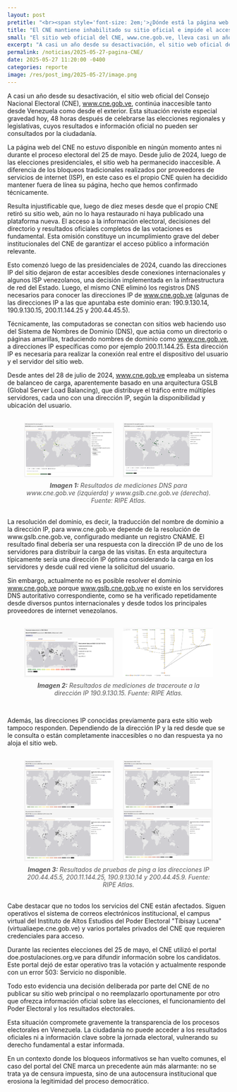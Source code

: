 ```yaml
---
layout: post
pretitle: "<br><span style='font-size: 2em;'>¿Dónde está la página web del CNE?</span>"
title: "El CNE mantiene inhabilitado su sitio oficial e impide el acceso a resultados electorales"
small: "El sitio web oficial del CNE, www.cne.gob.ve, lleva casi un año inaccesible, incluso 48 horas después de las elecciones, impidiendo el acceso a resultados e información oficial. A diferencia de los bloqueos externos, el propio CNE lo desactivó al eliminar sus registros DNS. Aunque servicios como el correo siguen operativos, esta omisión deliberada compromete la transparencia electoral y el derecho ciudadano a la información."
excerpt: "A casi un año desde su desactivación, el sitio web oficial del Consejo Nacional Electoral (CNE), www.cne.gob.ve, continúa inaccesible tanto desde Venezuela como desde el exterior. Esta situación reviste especial gravedad hoy, 48 horas después de celebrarse las elecciones regionales y legislativas, cuyos resultados e información oficial no pueden ser consultados por la ciudadanía."
permalink: /noticias/2025-05-27-pagina-CNE/
date: 2025-05-27 11:20:00 -0400
categories: reporte
image: /res/post_img/2025-05-27/image.png
---
```

A casi un año desde su desactivación, el sitio web oficial del Consejo Nacional Electoral (CNE), www.cne.gob.ve, continúa inaccesible tanto desde Venezuela como desde el exterior. Esta situación reviste especial gravedad hoy, 48 horas después de celebrarse las elecciones regionales y legislativas, cuyos resultados e información oficial no pueden ser consultados por la ciudadanía.

La página web del CNE no estuvo disponible en ningún momento antes ni durante el proceso electoral del 25 de mayo. Desde julio de 2024, luego de las elecciones presidenciales, el sitio web ha permanecido inaccesible. A diferencia de los bloqueos tradicionales realizados por proveedores de servicios de internet (ISP), en este caso es el propio CNE quien ha decidido mantener fuera de línea su página, hecho que hemos confirmado técnicamente.

Resulta injustificable que, luego de diez meses desde que el propio CNE retiró su sitio web, aún no lo haya restaurado ni haya publicado una plataforma nueva. El acceso a la información electoral, decisiones del directorio y resultados oficiales completos de las votaciones es fundamental. Esta omisión constituye un incumplimiento grave del deber institucionales del CNE de garantizar el acceso público a información relevante.

Esto comenzó luego de las presidenciales de 2024, cuando las direcciones IP del sitio dejaron de estar accesibles desde conexiones internacionales y algunos ISP venezolanos, una decisión implementada en la infraestructura de red del Estado. Luego, el mismo CNE eliminó los registros DNS necesarios para conocer las direcciones IP de www.cne.gob.ve (algunas de las direcciones IP a las que apuntaba este dominio eran: 190.9.130.14, 190.9.130.15, 200.11.144.25 y 200.44.45.5).

Técnicamente,  las computadoras se conectan con sitios web haciendo uso del Sistema de Nombres de Dominio (DNS), que actúa como un directorio o páginas amarillas, traduciendo nombres de dominio como www.cne.gob.ve, a direcciones IP específicas como por ejemplo 200.11.144.25. Esta dirección IP es necesaria para realizar la conexión real entre el dispositivo del usuario y el servidor del sitio web.

Desde antes del 28 de julio de 2024, www.cne.gob.ve empleaba un sistema de balanceo de carga, aparentemente basado en una arquitectura GSLB (Global Server Load Balancing), que distribuye el tráfico entre múltiples servidores, cada uno con una dirección IP, según la disponibilidad y ubicación del usuario. 
<figure>
  <br>
  <div style="display: flex; justify-content: center; gap: 20px;">
    <img src="/res/post_img/2025-05-27/2025-05-27-cne.png" alt="Resultados de mediciones DNS al dominio www.cne.gob.ve. Fuente: RIPE Atlas" style="width: 48%;">
    <img src="/res/post_img/2025-05-27/2025-05-27-gslb.png" alt="Resultados de mediciones DNS al dominio www.gslb.cne.gob.ve. Fuente: RIPE Atlas" style="width: 48%;">
  </div>
  <figcaption style="text-align: center; margin-top: 10px; font-style: italic; color: #555;">
    <strong>Imagen 1:</strong> Resultados de mediciones DNS para www.cne.gob.ve (izquierda) y www.gslb.cne.gob.ve (derecha). Fuente: RIPE Atlas.
  </figcaption>
</figure>
<br>
La resolución del dominio, es decir, la traducción del nombre de dominio a la dirección IP, para www.cne.gob.ve depende de la resolución de www.gslb.cne.gob.ve, configurado mediante un registro CNAME. El resultado final debería ser una respuesta con la dirección IP de uno de los servidores para distribuir la carga de las visitas. En esta arquitectura típicamente sería una dirección IP óptima considerando la carga en los servidores y desde cuál red viene la solicitud del usuario.

Sin embargo, actualmente no es posible resolver el dominio www.cne.gob.ve porque www.gslb.cne.gob.ve no existe en los servidores DNS autoritativo correspondiente, como se ha verificado repetidamente desde diversos puntos internacionales y desde todos los principales proveedores de internet venezolanos. 

<figure>
  <br>
  <div style="display: flex; justify-content: center; gap: 20px;">
    <img src="/res/post_img/2025-05-27/2025-05-27-traceroute.png" alt="Resultados de mediciones de traceroute a la dirección IP 190.9.130.15. Fuente: RIPE Atlas" style="width: 48%;">
    <img src="/res/post_img/2025-05-27/2025-05-27-image2.png" alt="Resultados de mediciones de traceroute a la dirección IP 190.9.130.15. Fuente: RIPE Atlas" style="width: 48%;">
  </div>
  <figcaption style="text-align: center; margin-top: 10px; font-style: italic; color: #555;">
    <strong>Imagen 2:</strong>  Resultados de mediciones de traceroute a la dirección IP 190.9.130.15. Fuente: RIPE Atlas.
  </figcaption>
</figure>
<br>

Además, las direcciones IP conocidas previamente para este sitio web tampoco responden. Dependiendo de la dirección IP y la red desde que se le consulta o están completamente inaccesibles o no dan respuesta ya no aloja el sitio web.

<figure>
  <br>
  <div style="display: flex; justify-content: center; gap: 20px;">
    <img src="/res/post_img/2025-05-27/2025-05-27-cne-20044.png" alt="Resultados de pruebas de ping a la dirección IP 200.44.45.5. Fuente: RIPE Atlas." style="width: 48%;">
    <img src="/res/post_img/2025-05-27/2025-05-27-pin-200.png" alt="Resultados de pruebas de ping a la dirección IP 200.11.144.25. Fuente: RIPE Atlas." style="width: 48%;">
  </div>
  <div style="display: flex; justify-content: center; gap: 20px;">
    <img src="/res/post_img/2025-05-27/2025-05-27-ping-190.png" alt="Resultados de pruebas de ping a la dirección IP 190.9.130.14. Fuente: RIPE Atlas" style="width: 48%;">
    <img src="/res/post_img/2025-05-27/2025-05-27-ping.png" alt="Resultados de pruebas de ping a la dirección IP 200.44.45.9. Fuente: RIPE Atlas" style="width: 48%;">
  </div>
  <figcaption style="text-align: center; margin-top: 10px; font-style: italic; color: #555;">
    <strong>Imagen 3:</strong> Resultados de pruebas de ping a las direcciones IP 200.44.45.5, 200.11.144.25, 190.9.130.14 y 200.44.45.9. Fuente: RIPE Atlas.
  </figcaption>
</figure>
<br>
Cabe destacar que no todos los servicios del CNE están afectados. Siguen operativos el sistema de correos electrónicos institucional, el campus virtual del Instituto de Altos Estudios del Poder Electoral "Tibisay Lucena" (virtualiaepe.cne.gob.ve) y varios portales privados del CNE que requieren credenciales para acceso.

Durante las recientes elecciones del 25 de mayo, el CNE utilizó el portal doe.postulaciones.org.ve para difundir información sobre los candidatos. Este portal dejó de estar operativo tras la votación y actualmente responde con un error 503: Servicio no disponible.

Todo esto evidencia una decisión deliberada por parte del CNE de no publicar su sitio web principal o no reemplazarlo oportunamente por otro que ofrezca información oficial sobre las elecciones, el funcionamiento del Poder Electoral y los resultados electorales.

Esta situación compromete gravemente la transparencia de los procesos electorales en Venezuela. La ciudadanía no puede acceder a los resultados oficiales ni a información clave sobre la jornada electoral, vulnerando su derecho fundamental a estar informada.

En un contexto donde los bloqueos informativos se han vuelto comunes, el caso del portal del CNE marca un precedente aún más alarmante: no se trata ya de censura impuesta, sino de una autocensura institucional que erosiona la legitimidad del proceso democrático.
